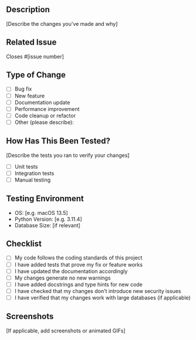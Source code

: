 ## Description
[Describe the changes you've made and why]

## Related Issue
Closes #[issue number]

## Type of Change
- [ ] Bug fix
- [ ] New feature
- [ ] Documentation update
- [ ] Performance improvement
- [ ] Code cleanup or refactor
- [ ] Other (please describe):

## How Has This Been Tested?
[Describe the tests you ran to verify your changes]
- [ ] Unit tests
- [ ] Integration tests
- [ ] Manual testing

## Testing Environment
- OS: [e.g. macOS 13.5]
- Python Version: [e.g. 3.11.4]
- Database Size: [if relevant]

## Checklist
- [ ] My code follows the coding standards of this project
- [ ] I have added tests that prove my fix or feature works
- [ ] I have updated the documentation accordingly
- [ ] My changes generate no new warnings
- [ ] I have added docstrings and type hints for new code
- [ ] I have checked that my changes don't introduce new security issues
- [ ] I have verified that my changes work with large databases (if applicable)

## Screenshots
[If applicable, add screenshots or animated GIFs]